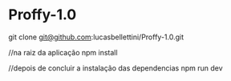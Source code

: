 # Proffy-1.0

git clone git@github.com:lucasbellettini/Proffy-1.0.git

//na raiz da aplicação
npm install

//depois de concluir a instalação das dependencias
npm run dev
